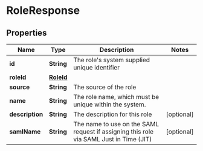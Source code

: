 

# RoleResponse


## Properties

| Name | Type | Description | Notes |
|------------ | ------------- | ------------- | -------------|
|**id** | **String** | The role&#39;s system supplied unique identifier |  |
|**roleId** | [**RoleId**](RoleId.md) |  |  |
|**source** | **String** | The source of the role |  |
|**name** | **String** | The role name, which must be unique within the system. |  |
|**description** | **String** | The description for this role |  [optional] |
|**samlName** | **String** | The name to use on the SAML request if assigning this role via SAML Just in Time (JIT) |  [optional] |




